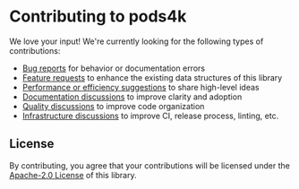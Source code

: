# Contributing to pods4k

We love your input! We're currently looking for the following types of contributions:

* [Bug reports][bug-report-url] for behavior or documentation errors
* [Feature requests][feature-request-url] to enhance the existing data structures of this library
* [Performance or efficiency suggestions][efficiency-suggestion-url] to share high-level ideas
* [Documentation discussions][discussions-url] to improve clarity and adoption
* [Quality discussions][discussions-url] to improve code organization
* [Infrastructure discussions][discussions-url] to improve CI, release process, linting, etc.

## License

By contributing, you agree that your contributions will be licensed under the [Apache-2.0 License][apache-license] of
this library.

[bug-report-url]: https://github.com/daniel-rusu/pods4k/issues/new?template=3_bug_report.yml

[feature-request-url]: https://github.com/daniel-rusu/pods4k/issues/new?template=2_feature_request.md

[efficiency-suggestion-url]: https://github.com/daniel-rusu/pods4k/issues/new?template=1_efficiency_suggestion.md

[discussions-url]: https://github.com/daniel-rusu/pods4k/discussions

[apache-license]: http://www.apache.org/licenses/LICENSE-2.0

